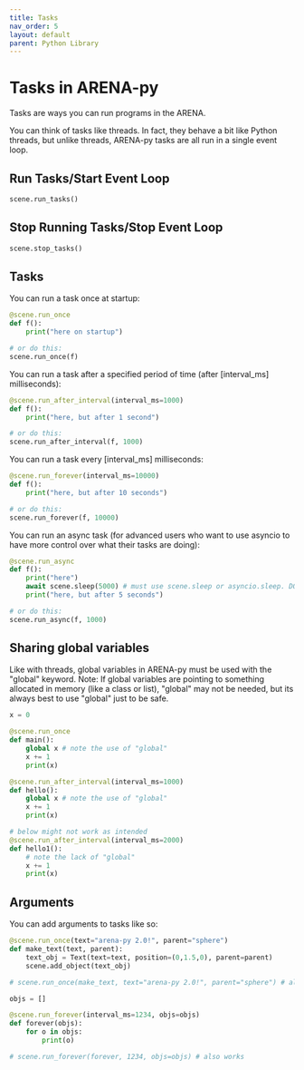 ```yaml
---
title: Tasks
nav_order: 5
layout: default
parent: Python Library
---
```


# Tasks in ARENA-py

Tasks are ways you can run programs in the ARENA.

You can think of tasks like threads. In fact, they behave a bit like Python threads, but unlike threads,
ARENA-py tasks are all run in a single event loop.

## Run Tasks/Start Event Loop
```python
scene.run_tasks()
```

## Stop Running Tasks/Stop Event Loop
```python
scene.stop_tasks()
```

## Tasks

You can run a task once at startup:
```python
@scene.run_once
def f():
    print("here on startup")

# or do this:
scene.run_once(f)
```

You can run a task after a specified period of time (after [interval_ms] milliseconds):
```python
@scene.run_after_interval(interval_ms=1000)
def f():
    print("here, but after 1 second")

# or do this:
scene.run_after_interval(f, 1000)
```

You can run a task every [interval_ms] milliseconds:
```python
@scene.run_forever(interval_ms=10000)
def f():
    print("here, but after 10 seconds")

# or do this:
scene.run_forever(f, 10000)
```

You can run an async task (for advanced users who want to use asyncio to have more control over what their tasks are doing):
```python
@scene.run_async
def f():
    print("here")
    await scene.sleep(5000) # must use scene.sleep or asyncio.sleep. DO NOT use time.sleep!
    print("here, but after 5 seconds")

# or do this:
scene.run_async(f, 1000)
```

## Sharing global variables
Like with threads, global variables in ARENA-py must be used with the "global" keyword.
Note: If global variables are pointing to something allocated in memory (like a class or list), "global" may not be needed, but its always best to use "global" just to be safe.

```python
x = 0

@scene.run_once
def main():
    global x # note the use of "global"
    x += 1
    print(x)

@scene.run_after_interval(interval_ms=1000)
def hello():
    global x # note the use of "global"
    x += 1
    print(x)

# below might not work as intended
@scene.run_after_interval(interval_ms=2000)
def hello1():
    # note the lack of "global"
    x += 1
    print(x)
```

## Arguments
You can add arguments to tasks like so:
```python
@scene.run_once(text="arena-py 2.0!", parent="sphere")
def make_text(text, parent):
    text_obj = Text(text=text, position=(0,1.5,0), parent=parent)
    scene.add_object(text_obj)

# scene.run_once(make_text, text="arena-py 2.0!", parent="sphere") # also works
```

```python
objs = []

@scene.run_forever(interval_ms=1234, objs=objs)
def forever(objs):
    for o in objs:
        print(o)

# scene.run_forever(forever, 1234, objs=objs) # also works
```
